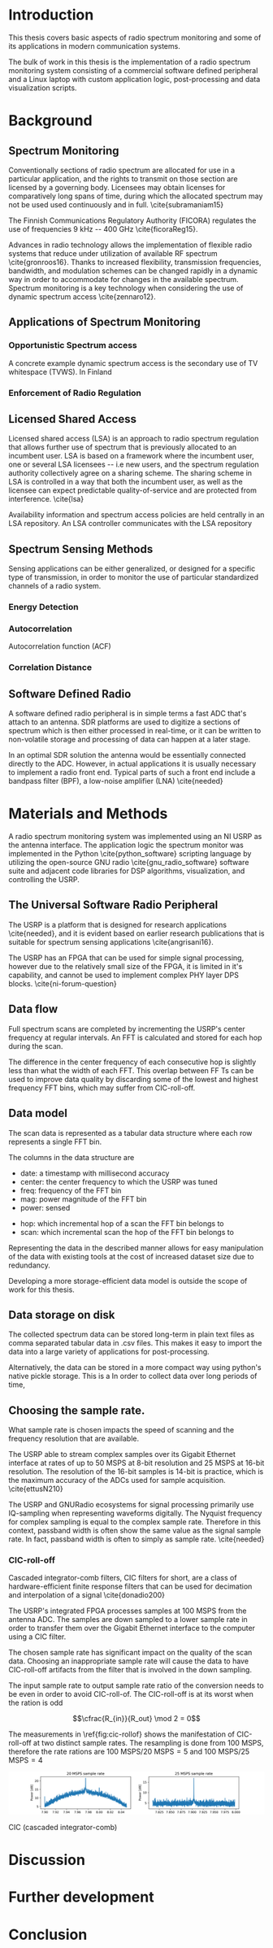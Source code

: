 





# Introduction


This thesis covers basic aspects of radio spectrum monitoring and some of its
applications in modern communication systems.

The bulk of work in this thesis is the implementation of a radio spectrum monitoring system
consisting of a commercial software defined peripheral and a Linux laptop with
custom application logic, post-processing and data visualization scripts.

# Background


<!--------------------------- section deprecated, irrelevant to thesis -------


## The 800 MHz band
- http://www.cellular-news.com/story/43196.php
- https://tech.ebu.ch/news/ec-makes-official-recommendation-for-790-29oct09


## Orthogonal Frequencies-Division Multiplexing

OFDM is used in most contemporary communication systems, including cellular standards such as WiMax and LTE Advanced, digital broadcasting such as DVB-T, and several IEEE 802.11 standards.\cite{bloessl13}


- http://niviuk.free.fr/lte_bandwidth.php good source for

![LTE 800 network bandwidths](img/LTE 800 frequencies.png)

This section is based on \cite{lte-ofdm-ofdma-scfdma}
http://www.radio-electronics.com/info/cellulartelecomms/lte-long-term-evolution/lte-ofdm-ofdma-scfdma.php

Multiple closely spaced carriers are modulated with a low data rate. Using orthogonal modulations means there is no mutual interference between the closely spaced carriers.

OFDM can also be used with TDD and FDD (division duplex? **TODO**)

The band consists of:

- B18  (800 Lower)
- B19  (800 Upper)
- B20  (800 DD)



> The channel bandwidths that have been chosen for LTE are:
>
> - 1.4 MHz
> - 3 MHz
> - 5 MHz
> - 10 MHz
> - 15 MHz
> - 20 MHz
>
> In addition to this the sub-carriers spacing is 15 kHz, i.e. the LTE subcarriers are spaced 15 kHz apart from each > other. To maintain orthogonality, this gives a symbol rate of 1 / 15 kHz = of 66.7 µs.
>
> Each subcarrier is able to carry data at a maximum rate of 15 ksps (kilosymbols per second). This gives a 20 MHz > bandwidth system a raw symbol rate of 18 MSPS. In turn this is able to provide a raw data rate of 108 Mbps as each symbol using 64QAM is able to represent six bits.
>

-->




## Spectrum Monitoring

Conventionally sections of radio spectrum are allocated for use in a
particular application, and the rights to transmit on those section
are licensed by a governing body. Licensees may obtain licenses for
comparatively long spans of time, during which the allocated spectrum
may not be used used continuously and in full. \cite{subramaniam15}

The Finnish Communications Regulatory Authority (FICORA) regulates the
use of frequencies 9 kHz -- 400 GHz \cite{ficoraReg15}.

Advances in radio technology allows the implementation of flexible
radio systems that reduce under utilization of available RF spectrum
\cite{gronroos16}.  Thanks to increased flexibility, transmission
frequencies, bandwidth, and modulation schemes can be changed rapidly
in a dynamic way in order to accommodate for changes in the available
spectrum.  Spectrum monitoring is a key technology when considering the
use of dynamic spectrum access \cite{zennaro12}.


<!--  read hoyhtya16 and write something in this section-->

## Applications of Spectrum Monitoring


### Opportunistic Spectrum access

A concrete example dynamic spectrum access is the secondary use of TV
whitespace (TVWS). In Finland

### Enforcement of Radio Regulation

## Licensed Shared Access

Licensed shared access (LSA) is an approach to radio spectrum regulation
that allows further use of spectrum that is previously allocated to
an incumbent user.  LSA is based on a framework where the incumbent
user, one or several LSA licensees -- i.e new users, and the spectrum
regulation authority collectively agree on a sharing scheme. The sharing
scheme in LSA is controlled in a way that both the incumbent user, as
well as the licensee can expect predictable quality-of-service and are
protected from interference. \cite{lsa}

Availability information and spectrum access policies are held centrally
in an LSA repository. An LSA controller communicates with the LSA repository


## Spectrum Sensing Methods

<!-- TODO: this section -->
Sensing applications can be either generalized, or designed for a
specific type of transmission, in order to monitor the use of particular
standardized channels of a radio system.

### Energy Detection

<!--  subramanima15 has many references to sensing studies --> <!-- "using
the energy detection method with fixed-threshold [9]" \cite{subramaniam15}
-->

Energy detection is commonly used in research applications to determine
the utilization of radio frequencies \cite{subramaniam15}.  In a
simplistic application energy detection can be done by digitizing a span
of spectrum using a software defined radio, or a purpose-built spectrum
analyzer.  A binary decision about whether a particular frequency is in
use is made by comparing the received RF energy on that frequency to a
fixed threshold value. \cite {subramaniam15}

Energy detection using a fixed threshold is problematic.  Threshold values
that are set manually are error prone, and may need re-adjustment
depending on the environment in which measurements are done.
A threshold that is set too high will cause false negatives, when a
signal that is present is note strong enough to pass the threshold.
Similarly, if the threshold value is too low, false positives may be
triggered by noise, whether man-made or otherwise, that exceeds the
threshold. \cite{subramaniam15}

<!--  see subramaniam15 reference [12] for more -->

### Autocorrelation

Autocorrelation function (ACF)


<!--  see subramaniam15 reference [13] for more -->

### Correlation Distance

## Software Defined Radio


A software defined radio peripheral is in simple terms a fast ADC that's
attach to an antenna. SDR platforms are used to digitize a sections
of spectrum which is then either processed in real-time, or it can be
written to non-volatile storage and processing of data can happen at a
later stage.

In an optimal SDR solution the antenna would be essentially connected
directly to the ADC. However, in actual applications it is usually
necessary to implement a radio front end. Typical parts of such a
front end include a bandpass filter (BPF), a low-noise amplifier (LNA)
\cite{needed}



# Materials and Methods

A radio spectrum monitoring system was implemented using an NI USRP as the antenna
interface. The application logic the spectrum monitor was implemented in the
Python \cite{python_software} scripting language by utilizing the open-source
GNU radio \cite{gnu_radio_software} software suite and adjacent code libraries for DSP algorithms,
visualization, and controlling the USRP.



## The Universal Software Radio Peripheral

The USRP is a platform that is designed for research applications
\cite{needed}, and it is evident based on earlier research publications
that is suitable for spectrum sensing applications \cite{angrisani16}.

The USRP has an FPGA that can be used for simple signal processing,
however due to the relatively small size of the FPGA, it is limited in
it's capability, and cannot be used to implement complex PHY layer DPS
blocks. \cite{ni-forum-question}


## Data flow

Full spectrum scans are completed by incrementing the USRP's center frequency at
regular intervals. An FFT is calculated and stored for each hop during the scan.

The difference in the center frequency of each consecutive hop is slightly less
than what the width of each FFT. This overlap between FF Ts can be used to improve
data quality by discarding some of the lowest and highest frequency FFT bins,
which may suffer from CIC-roll-off.

## Data model

The scan data is represented as a tabular data structure where each row
represents a single FFT bin.

The columns in the data structure are

- date: a timestamp with millisecond accuracy
- center: the center frequency to which the USRP was tuned
- freq: frequency of the FFT bin
- mag: power magnitude of the FFT bin
- power: sensed
<!-- - noise: power of the low*    *TODO** deprecate this bullet point** -->
<!-- these are scan and sweep in the actual source code -->
- hop: which incremental hop of a scan the FFT bin belongs to
- scan: which incremental scan the hop of the FFT bin belongs to

Representing the data in the described manner allows for easy manipulation
of the data with existing tools at the cost of increased dataset size due
to redundancy.

Developing a more storage-efficient data model is outside the scope of work
for this thesis.

## Data storage on disk

The collected spectrum data can be stored long-term in plain text files as
comma separated tabular data in .csv files. This makes it easy to import the data into
a large variety of applications for post-processing.

Alternatively, the data can be stored in a more compact way using python's native
pickle storage. This is a In order to collect data over long periods of time,


<!--  CAN IT, THOUGH? -->
<!-- The USRP is capable of streaming up to 50 MSPS over Gigabit Ethernet\cite{ettusN210}, which is a high enough sample rate that the entire LTE 800 DD band, which covers a 30 MHz span at 791 – 821 MHz \cite{ficoraAlloc15} can be captured by a single FFT. -->


## Choosing the sample rate.

What sample rate is chosen impacts the speed of scanning and the frequency
resolution that are available.

The USRP able to stream complex samples over its Gigabit Ethernet interface
at rates of up to 50 MSPS at 8-bit resolution and 25 MSPS at 16-bit resolution.
The resolution of the 16-bit samples is 14-bit is practice, which is the maximum
accuracy of the ADCs used for sample acquisition. \cite{ettusN210}

The USRP and GNURadio ecosystems for signal processing primarily use IQ-sampling
when representing waveforms digitally.
The Nyquist frequency for complex sampling is equal to the complex sample rate.
Therefore in this context, passband width is often show the same value as the signal sample rate.
In fact, passband width is often to simply as sample rate. \cite{needed}



### CIC-roll-off

Cascaded integrator-comb filters, CIC filters for short, are a class of hardware-efficient
finite response filters that can be used for decimation and interpolation of a signal \cite{donadio200}

The USRP's integrated FPGA processes samples at 100 MSPS from the antenna ADC.
The samples are down sampled to a lower sample rate in order to transfer them
over the Gigabit Ethernet interface to the computer using a CIC filter.

The chosen sample rate has significant impact on the quality of the scan data.
Choosing an inappropriate sample rate will cause the data to have CIC-roll-off
artifacts from the filter that is involved in the down sampling.

The input sample rate to output sample rate ratio of the conversion needs to be even in
order to avoid CIC-roll-of. The CIC-roll-off is at its worst when the ration is odd

$$\cfrac{R_{in}}{R_out} \mod 2 = 0$$


The measurements in \ref{fig:cic-rollof} shows the manifestation of CIC-roll-off
at two distinct sample rates. The resampling is done from 100 MSPS, therefore
the rate rations are $100 \text{ MSPS} / 20 \text{ MSPS} = 5$ and
$100 \text{ MSPS} / 25 \text{ MSPS} = 4$



![Sample rates chosen in order to maximize (left) and minimize (right) the effect of CIC-roll-off](img/cic-rollof-by-sample-rate.png)

CIC (cascaded integrator-comb)

# Discussion



# Further development



# Conclusion
